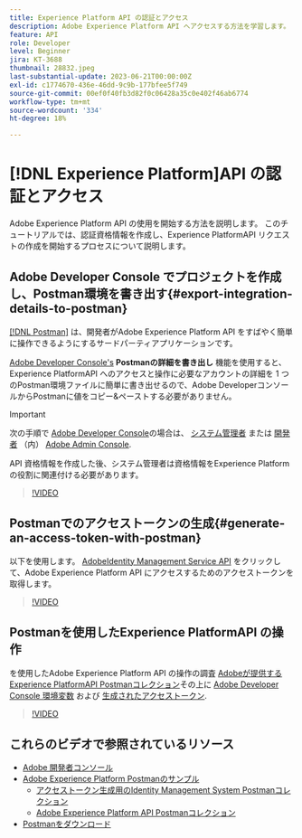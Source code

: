```yaml
---
title: Experience Platform API の認証とアクセス
description: Adobe Experience Platform API へアクセスする方法を学習します。
feature: API
role: Developer
level: Beginner
jira: KT-3688
thumbnail: 28832.jpeg
last-substantial-update: 2023-06-21T00:00:00Z
exl-id: c1774670-436e-46dd-9c9b-177bfee5f749
source-git-commit: 00ef0f40fb3d82f0c06428a35c0e402f46ab6774
workflow-type: tm+mt
source-wordcount: '334'
ht-degree: 18%

---
```


# [!DNL Experience Platform]API の認証とアクセス

Adobe Experience Platform API の使用を開始する方法を説明します。 このチュートリアルでは、認証資格情報を作成し、Experience PlatformAPI リクエストの作成を開始するプロセスについて説明します。

## Adobe Developer Console でプロジェクトを作成し、Postman環境を書き出す{#export-integration-details-to-postman}

[[!DNL Postman]](https://www.postman.com/) は、開発者がAdobe Experience Platform API をすばやく簡単に操作できるようにするサードパーティアプリケーションです。

[Adobe Developer Console&#39;s](https://developer.adobe.com/console/home) **Postmanの詳細を書き出し** 機能を使用すると、Experience PlatformAPI へのアクセスと操作に必要なアカウントの詳細を 1 つのPostman環境ファイルに簡単に書き出せるので、Adobe DeveloperコンソールからPostmanに値をコピー&amp;ペーストする必要がありません。

>[!IMPORTANT]
>
>次の手順で [Adobe Developer Console](https://developer.adobe.com/console/home)の場合は、 [システム管理者](https://helpx.adobe.com/jp/enterprise/using/admin-roles.html) または [開発者](https://helpx.adobe.com/enterprise/using/manage-developers.html#:~:text=Add%20developers%20to%20a%20single%20product%20profile&amp;text=In%20the%20Admin%20Console%2C%20navigate,in%20the%20upper%2Dright%20corner.) （内） [Adobe Admin Console](https://adminconsole.adobe.com).
>
> API 資格情報を作成した後、システム管理者は資格情報をExperience Platformの役割に関連付ける必要があります。

>[!VIDEO](https://video.tv.adobe.com/v/28832/?learn=on)

## Postmanでのアクセストークンの生成{#generate-an-access-token-with-postman}

以下を使用します。 [AdobeIdentity Management Service API](https://github.com/adobe/experience-platform-postman-samples/tree/master/apis/ims) をクリックして、Adobe Experience Platform API にアクセスするためのアクセストークンを取得します。

>[!VIDEO](https://video.tv.adobe.com/v/29698/?learn=on)


## Postmanを使用したExperience PlatformAPI の操作

を使用したAdobe Experience Platform API の操作の調査 [Adobeが提供するExperience PlatformAPI Postmanコレクション](https://github.com/adobe/experience-platform-postman-samples/tree/master/apis/experience-platform)その上に [Adobe Developer Console 環境変数](#export-integration-details-to-postman) および [生成されたアクセストークン](#generate-an-access-token-with-postman).

>[!VIDEO](https://video.tv.adobe.com/v/29704/?learn=on)


## これらのビデオで参照されているリソース

* [Adobe 開発者コンソール](https://developer.adobe.com/console/home)
* [Adobe Experience Platform Postmanのサンプル](https://github.com/adobe/experience-platform-postman-samples)
   * [アクセストークン生成用のIdentity Management System Postmanコレクション](https://github.com/adobe/experience-platform-postman-samples/tree/master/apis/ims)
   * [Adobe Experience Platform API Postmanコレクション](https://github.com/adobe/experience-platform-postman-samples/tree/master/apis/experience-platform)
* [Postmanをダウンロード](https://www.postman.com/)
